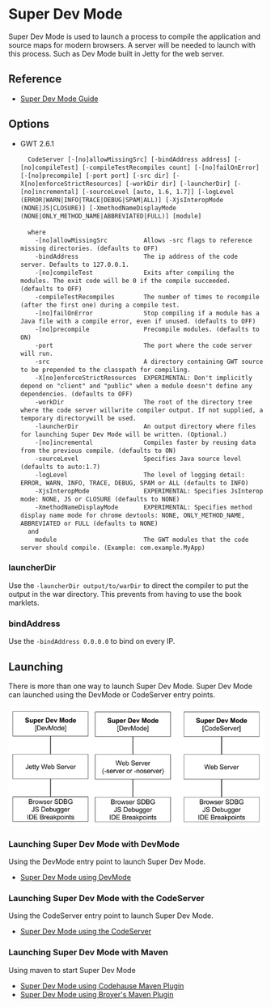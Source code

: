 # Super Dev Mode
Super Dev Mode is used to launch a process to compile the application and source maps for modern browsers. 
A server will be needed to launch with this process. 
Such as Dev Mode built in Jetty for the web server.  


## Reference

* [Super Dev Mode Guide](http://www.gwtproject.org/articles/superdevmode.html)


## Options 

* GWT 2.6.1

		CodeServer [-[no]allowMissingSrc] [-bindAddress address] [-[no]compileTest] [-compileTestRecompiles count] [-[no]failOnError] [-[no]precompile] [-port port] [-src dir] [-X[no]enforceStrictResources] [-workDir dir] [-launcherDir] [-[no]incremental] [-sourceLevel [auto, 1.6, 1.7]] [-logLevel (ERROR|WARN|INFO|TRACE|DEBUG|SPAM|ALL)] [-XjsInteropMode (NONE|JS|CLOSURE)] [-XmethodNameDisplayMode (NONE|ONLY_METHOD_NAME|ABBREVIATED|FULL)] [module]
		
		where
		  -[no]allowMissingSrc          Allows -src flags to reference missing directories. (defaults to OFF)
		  -bindAddress                  The ip address of the code server. Defaults to 127.0.0.1.
		  -[no]compileTest              Exits after compiling the modules. The exit code will be 0 if the compile succeeded. (defaults to OFF)
		  -compileTestRecompiles        The number of times to recompile (after the first one) during a compile test.
		  -[no]failOnError              Stop compiling if a module has a Java file with a compile error, even if unused. (defaults to OFF)
		  -[no]precompile               Precompile modules. (defaults to ON)
		  -port                         The port where the code server will run.
		  -src                          A directory containing GWT source to be prepended to the classpath for compiling.
		  -X[no]enforceStrictResources  EXPERIMENTAL: Don't implicitly depend on "client" and "public" when a module doesn't define any dependencies. (defaults to OFF)
		  -workDir                      The root of the directory tree where the code server willwrite compiler output. If not supplied, a temporary directorywill be used.
		  -launcherDir                  An output directory where files for launching Super Dev Mode will be written. (Optional.)
		  -[no]incremental              Compiles faster by reusing data from the previous compile. (defaults to ON)
		  -sourceLevel                  Specifies Java source level (defaults to auto:1.7)
		  -logLevel                     The level of logging detail: ERROR, WARN, INFO, TRACE, DEBUG, SPAM or ALL (defaults to INFO)
		  -XjsInteropMode               EXPERIMENTAL: Specifies JsInterop mode: NONE, JS or CLOSURE (defaults to NONE)
		  -XmethodNameDisplayMode       EXPERIMENTAL: Specifies method display name mode for chrome devtools: NONE, ONLY_METHOD_NAME, ABBREVIATED or FULL (defaults to NONE)
		and
		  module                        The GWT modules that the code server should compile. (Example: com.example.MyApp)

### launcherDir
Use the `-launcherDir output/to/warDir` to direct the compiler to put the output in the war directory. 
This prevents from having to use the book marklets.

### bindAddress
Use the `-bindAddress 0.0.0.0` to bind on every IP.


## Launching
There is more than one way to launch Super Dev Mode. 
Super Dev Mode can launched using the DevMode or CodeServer entry points.

<img src="images/superdevmodes.png" /> 


### Launching Super Dev Mode with DevMode
Using the DevMode entry point to launch Super Dev Mode. 

* [Super Dev Mode using DevMode](./superdevmode/SuperDevMode-DevMode.html)


### Launching Super Dev Mode with the CodeServer
Using the CodeServer entry point to launch Super Dev Mode.

* [Super Dev Mode using the CodeServer](./superdevmode/SuperDevMode-CodeServer.html)


### Launching Super Dev Mode with Maven
Using maven to start Super Dev Mode

* [Super Dev Mode using Codehause Maven Plugin](./superdevmode/maven/maven-codehaus.html)
* [Super Dev Mode using Broyer's Maven Plugin](./superdevmode/maven/maven-tbroyer.html)
